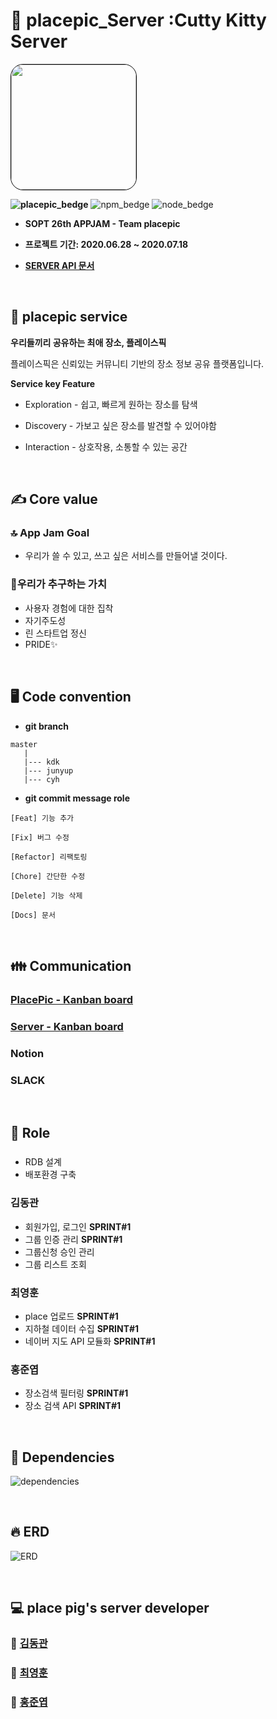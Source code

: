 
# 🐷 placepic_Server :Cutty Kitty Server
<img style="border: 1px solid black !important; border-radius:20px;" src="https://avatars2.githubusercontent.com/u/67547341?s=200&v=4" width="200px" />

<br/>

**![placepic_bedge](https://img.shields.io/badge/placepic-Sprint1-%23ff7adc)**
![npm_bedge](https://img.shields.io/badge/npm-6.13.7-%23ff7adc)
![node_bedge](https://img.shields.io/badge/node-13.11.0-%23ff7adc)


* <b> SOPT 26th APPJAM - Team **placepic**
    
* 프로젝트 기간: 2020.06.28 ~ 2020.07.18

* [SERVER API 문서](https://github.com/placepic/placepic_server/wiki)</b>

<br>


## 📍 placepic service

 <b>우리들끼리 공유하는 최애 장소, 플레이스픽 </b>

 플레이스픽은 신뢰있는 커뮤니티 기반의 장소 정보 공유 플랫폼입니다. 

 **Service key Feature**
  * Exploration - 쉽고, 빠르게 원하는 장소를 탐색

  * Discovery - 가보고 싶은 장소를 발견할 수 있어야함

  * Interaction - 상호작용, 소통할 수 있는 공간

<br/>

## ✍ Core value

### 🔝 App Jam Goal
* 우리가 쓸 수 있고, 쓰고 싶은 서비스를 만들어낼 것이다.

### 👥우리가 추구하는 가치
* 사용자 경험에 대한 집착 
* 자기주도성
* 린 스타트업 정신
* PRIDE✨

<br/>

## 🖥 Code convention
 
- **git branch**

```
master
   |
   |--- kdk
   |--- junyup
   |--- cyh
```

- **git commit message role** 
```
[Feat] 기능 추가

[Fix] 버그 수정

[Refactor] 리팩토링

[Chore] 간단한 수정

[Delete] 기능 삭제

[Docs] 문서
```

<br/>

## 👪 Communication

### [PlacePic - Kanban board](https://github.com/orgs/placepic/projects/1)

### [Server - Kanban board](https://github.com/placepic/placepic_server/projects/1)

### Notion 

### SLACK

<br/>

## 🤝 Role
  
 ### 
  - RDB 설계
  - 배포환경 구축
  
 ### 김동관 
 - 회원가입, 로그인  **SPRINT#1**
 - 그룹 인증 관리  **SPRINT#1**
 - 그룹신청 승인 관리
 - 그룹 리스트 조회
 ### 최영훈
 - place 업로드 **SPRINT#1**
 - 지하철 데이터 수집 **SPRINT#1**
 - 네이버 지도 API 모듈화 **SPRINT#1**
 ### 홍준엽
 - 장소검색 필터링 **SPRINT#1**
 - 장소 검색 API **SPRINT#1**

<br/>

## 📖 Dependencies 

![dependencies](https://github.com/placepic/placepic_server/blob/master/public/images/dependencies.png?raw=true)

<br/>

## 🔥 ERD
![ERD](https://github.com/placepic/placepic_server/blob/master/public/images/ERD.png?raw=true)

<br/>

## 💻 place pig's server developer 

### **🙋 [김동관](https://github.com/dk-master)**

### **🙋‍ [최영훈](https://github.com/dudgns3tp)**

### **🙋‍ [홍준엽](https://github.com/junyup0319)**
